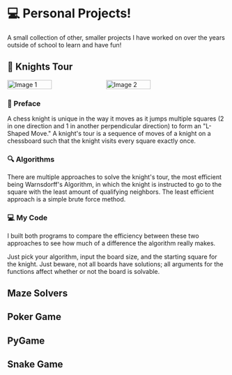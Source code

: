 # 💻 Personal Projects!

A small collection of other, smaller projects I have worked on over the years outside of school to learn and have fun!

## 🐴 Knights Tour

<div style="display: flex; flex-direction: row;">
  <img src="https://github.com/JasSaini101/Personal_Projects/assets/83828348/170b03dd-bc0e-447b-b7e0-b57e7683c8ca" alt="Image 1" width="45%">
  <img src="https://github.com/JasSaini101/Personal_Projects/assets/83828348/6687dd50-4346-4700-902d-45159752daf3" alt="Image 2" width="45%">
</div>

### 📝 Preface
A chess knight is unique in the way it moves as it jumps multiple squares (2 in one direction and 1 in another perpendicular direction) to form an "L-Shaped Move." A knight's tour is a sequence of moves of a knight on a chessboard such that the knight visits every square exactly once. 

### 🔍 Algorithms
There are multiple approaches to solve the knight's tour, the most efficient being Warnsdorff's Algorithm, in which the knight is instructed to go to the square with the least amount of qualifying neighbors. The least efficient approach is a simple brute force method.

### 💻 My Code
I built both programs to compare the efficiency between these two approaches to see how much of a difference the algorithm really makes.

Just pick your algorithm, input the board size, and the starting square for the knight. Just beware, not all boards have solutions; all arguments for the functions affect whether or not the board is solvable.

## Maze Solvers

## Poker Game

## PyGame

## Snake Game
